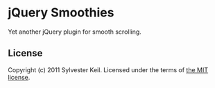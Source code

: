 
jQuery Smoothies
================

Yet another jQuery plugin for smooth scrolling.

License 
-------

Copyright (c) 2011 Sylvester Keil. Licensed under the terms of
[the MIT license](https://github.com/inukshuk/jquery-smoothies/blob/master/LICENSE).